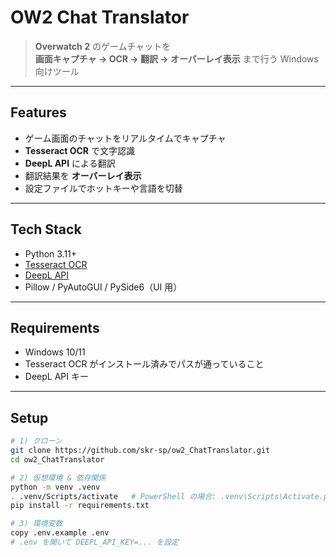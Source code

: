 # OW2 Chat Translator

> **Overwatch 2** のゲームチャットを  
> **画面キャプチャ → OCR → 翻訳 → オーバーレイ表示** まで行う Windows 向けツール

---

## Features
- ゲーム画面のチャットをリアルタイムでキャプチャ
- **Tesseract OCR** で文字認識
- **DeepL API** による翻訳
- 翻訳結果を **オーバーレイ表示**
- 設定ファイルでホットキーや言語を切替

---

## Tech Stack
- Python 3.11+
- [Tesseract OCR](https://github.com/tesseract-ocr/tesseract)
- [DeepL API](https://www.deepl.com/)
- Pillow / PyAutoGUI / PySide6（UI 用）

---

## Requirements
- Windows 10/11
- Tesseract OCR がインストール済みでパスが通っていること
- DeepL API キー

---

## Setup

```bash
# 1) クローン
git clone https://github.com/skr-sp/ow2_ChatTranslator.git
cd ow2_ChatTranslator

# 2) 仮想環境 & 依存関係
python -m venv .venv
. .venv/Scripts/activate   # PowerShell の場合: .venv\Scripts\Activate.ps1
pip install -r requirements.txt

# 3) 環境変数
copy .env.example .env
# .env を開いて DEEPL_API_KEY=... を設定
